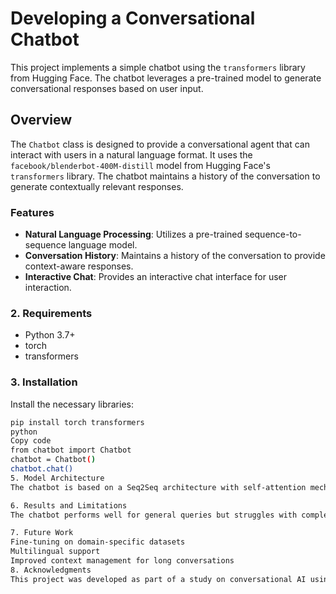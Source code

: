 # Developing a Conversational Chatbot

This project implements a simple chatbot using the `transformers` library from Hugging Face. The chatbot leverages a pre-trained model to generate conversational responses based on user input.

## Overview

The `Chatbot` class is designed to provide a conversational agent that can interact with users in a natural language format. It uses the `facebook/blenderbot-400M-distill` model from Hugging Face's `transformers` library. The chatbot maintains a history of the conversation to generate contextually relevant responses.

### Features
- **Natural Language Processing**: Utilizes a pre-trained sequence-to-sequence language model.
- **Conversation History**: Maintains a history of the conversation to provide context-aware responses.
- **Interactive Chat**: Provides an interactive chat interface for user interaction.
  

### 2. Requirements
- Python 3.7+
- torch
- transformers

### 3. Installation
Install the necessary libraries:
```bash
pip install torch transformers
python
Copy code
from chatbot import Chatbot
chatbot = Chatbot()
chatbot.chat()
5. Model Architecture
The chatbot is based on a Seq2Seq architecture with self-attention mechanisms for context management.

6. Results and Limitations
The chatbot performs well for general queries but struggles with complex or domain-specific topics.

7. Future Work
Fine-tuning on domain-specific datasets
Multilingual support
Improved context management for long conversations
8. Acknowledgments
This project was developed as part of a study on conversational AI using Large Language Models. Special thanks to Facebook AI for the BlenderBot model.



 
